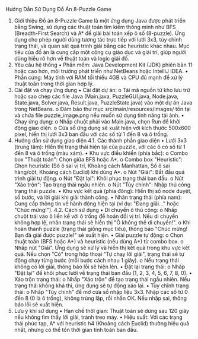 Hướng Dẫn Sử Dụng Đồ Án 8-Puzzle Game
1. Giới thiệu
Đồ án 8-Puzzle Game là một ứng dụng Java được phát triển bằng Swing, sử dụng các thuật toán tìm kiếm thông minh như BFS (Breadth-First Search) và A* để giải bài toán xếp ô số (8-puzzle). Ứng dụng cho phép người dùng tương tác trực tiếp với lưới 3x3, tùy chỉnh trạng thái, và quan sát quá trình giải bằng các heuristic khác nhau. Mục tiêu của đồ án là cung cấp một công cụ giáo dục và giải trí, giúp người dùng hiểu rõ hơn về thuật toán và logic giải đố.
2. Yêu cầu hệ thống
•	Phần mềm: Java Development Kit (JDK) phiên bản 11 hoặc cao hơn, môi trường phát triển như NetBeans hoặc IntelliJ IDEA.
•	Phần cứng: Máy tính với RAM tối thiểu 4GB và CPU đủ mạnh để xử lý thuật toán trong thời gian hợp lý.
3. Cài đặt và chạy ứng dụng
•	Cài đặt dự án: 
o	Tải mã nguồn từ kho lưu trữ hoặc sao chép các file Java (Main.java, PuzzleGUI.java, Node.java, State.java, Solver.java, Result.java, PuzzleState.java) vào một dự án Java trong NetBeans.
o	Đảm bảo thư mục src/main/resources/images/ tồn tại và chứa file puzzle_image.png nếu muốn sử dụng tính năng tải ảnh.
•	Chạy ứng dụng: 
o	Nhấp chuột phải vào Main.java, chọn Run để khởi động giao diện.
o	Cửa sổ ứng dụng sẽ xuất hiện với kích thước 500x600 pixel, hiển thị lưới 3x3 ban đầu với các số từ 1 đến 8 và ô trống.
4. Hướng dẫn sử dụng giao diện
4.1. Các thành phần giao diện
•	Lưới 3x3 (trung tâm): Hiển thị trạng thái hiện tại của puzzle, với các ô có số từ 1 đến 8 và ô trống (màu xám).
•	Khu vực điều khiển (phía bắc): 
o	Combo box "Thuật toán": Chọn giữa BFS hoặc A*.
o	Combo box "Heuristic": Chọn heuristic (Số ô sai vị trí, Khoảng cách Manhattan, Số ô sai hàng/cột, Khoảng cách Euclid) khi dùng A*.
o	Nút "Giải": Bắt đầu quá trình giải tự động.
o	Nút "Đặt lại": Khôi phục trạng thái ban đầu.
o	Nút "Xáo trộn": Tạo trạng thái ngẫu nhiên.
o	Nút "Tùy chỉnh": Nhập thủ công trạng thái puzzle.
•	Khu vực kết quả (phía đông): Hiển thị số node duyệt, số bước, và lời giải khi giải thành công.
•	Nhãn trạng thái (phía nam): Cung cấp thông tin về hành động hiện tại (ví dụ: "Đang giải..." hoặc "Chúc mừng!").
4.2. Cách sử dụng
•	Di chuyển ô thủ công: 
o	Nhấp chuột trái vào ô liền kề với ô trống để hoán đổi vị trí. Nếu di chuyển không hợp lệ, nhãn trạng thái sẽ hiển thị "Ô không thể di chuyển!".
o	Khi hoàn thành puzzle (trạng thái giống mục tiêu), thông báo "Chúc mừng! Bạn đã giải được puzzle!" sẽ xuất hiện.
•	Giải puzzle tự động: 
o	Chọn thuật toán (BFS hoặc A*) và heuristic (nếu dùng A*) từ combo box.
o	Nhấp nút "Giải". Ứng dụng sẽ xử lý và hiển thị kết quả trong khu vực kết quả. Nếu chọn "Có" trong hộp thoại "Tự chạy lời giải", trạng thái sẽ tự động chạy từng bước (mỗi bước cách nhau 1 giây).
o	Nếu trạng thái không có lời giải, thông báo lỗi sẽ hiện lên.
•	Đặt lại trạng thái: 
o	Nhấp "Đặt lại" để khôi phục lưới về trạng thái ban đầu (1, 2, 3, 4, 5, 6, 7, 8, 0).
•	Xáo trộn trạng thái: 
o	Nhấp "Xáo trộn" để tạo trạng thái ngẫu nhiên. Nếu trạng thái không khả thi, ứng dụng sẽ tự động xáo lại.
•	Tùy chỉnh trạng thái: 
o	Nhấp "Tùy chỉnh" để mở cửa sổ nhập liệu 3x3. Nhập các số từ 0 đến 8 (0 là ô trống), không trùng lặp, rồi nhấn OK. Nếu nhập sai, thông báo lỗi sẽ xuất hiện.
5. Lưu ý khi sử dụng
•	Hạn chế thời gian: Thuật toán sẽ dừng sau 120 giây nếu không tìm thấy lời giải, tránh treo máy.
•	Hiệu suất: Với các trạng thái phức tạp, A* với heuristic h4 (Khoảng cách Euclid) thường hiệu quả nhất, nhưng có thể tốn thời gian tính toán ban đầu.
